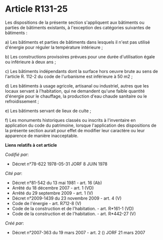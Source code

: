 # Article R131-25

Les dispositions de la présente section s'appliquent aux bâtiments ou parties de bâtiments existants, à l'exception des
catégories suivantes de bâtiments :

a) Les bâtiments et parties de bâtiments dans lesquels il n'est pas utilisé d'énergie pour réguler la température
intérieure ;

b) Les constructions provisoires prévues pour une durée d'utilisation égale ou inférieure à deux ans ;

c) Les bâtiments indépendants dont la surface hors oeuvre brute au sens de l'article R. 112-2 du code de l'urbanisme est
inférieure à 50 m2 ;

d) Les bâtiments à usage agricole, artisanal ou industriel, autres que les locaux servant à l'habitation, qui ne demandent
qu'une faible quantité d'énergie pour le chauffage, la production d'eau chaude sanitaire ou le refroidissement ;

e) Les bâtiments servant de lieux de culte ;

f) Les monuments historiques classés ou inscrits à l'inventaire en application du code du patrimoine, lorsque l'application
des dispositions de la présente section aurait pour effet de modifier leur caractère ou leur apparence de manière
inacceptable.

**Liens relatifs à cet article**

_Codifié par_:

  - Décret n°78-622 1978-05-31 JORF 8 JUIN 1978

_Cité par_:

  - Décret n°81-542 du 13 mai 1981 - art. 16 (Ab)
  - Arrêté du 18 décembre 2007 - art. 1 (VD)
  - Arrêté du 29 septembre 2009 - art. 1 (V)
  - Décret n°2009-1439 du 23 novembre 2009 - art. 4 (V)
  - Code de l'énergie - art. R712-8 (V)
  - Code de la construction et de l'habitation. - art. R*161-1 (VD)
  - Code de la construction et de l'habitation. - art. R*442-27 (V)

_Créé par_:

  - Décret n°2007-363 du 19 mars 2007 - art. 2 () JORF 21 mars 2007
